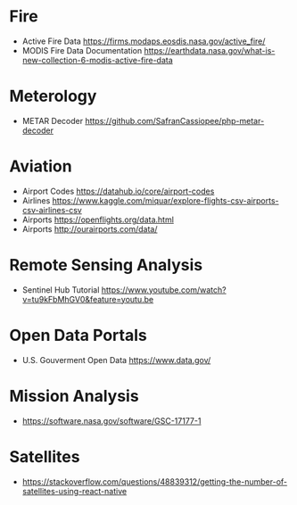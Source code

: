 # Fire

* Active Fire Data https://firms.modaps.eosdis.nasa.gov/active_fire/
* MODIS Fire Data Documentation https://earthdata.nasa.gov/what-is-new-collection-6-modis-active-fire-data

# Meterology

* METAR Decoder https://github.com/SafranCassiopee/php-metar-decoder

# Aviation

* Airport Codes https://datahub.io/core/airport-codes
* Airlines https://www.kaggle.com/miquar/explore-flights-csv-airports-csv-airlines-csv
* Airports https://openflights.org/data.html
* Airports http://ourairports.com/data/

# Remote Sensing Analysis

* Sentinel Hub Tutorial https://www.youtube.com/watch?v=tu9kFbMhGV0&feature=youtu.be

# Open Data Portals

* U.S. Gouverment Open Data https://www.data.gov/

# Mission Analysis

* https://software.nasa.gov/software/GSC-17177-1

# Satellites

* https://stackoverflow.com/questions/48839312/getting-the-number-of-satellites-using-react-native
